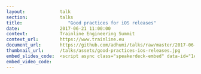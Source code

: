 ```yaml
---
layout:             talk
section:            talks
title:  	           "Good practices for iOS releases"
date:               2017-06-21 11:00:00
context:            Trainline Engineering Summit
context_url:        https://www.trainline.eu
document_url:       https://github.com/adhumi/talks/raw/master/2017-06-good-practices-ios-releases/good-practices-ios-releases.pdf
thumbnail_url:      /talks/assets/good-practices-ios-releases.jpg
embed_slides_code:  <script async class="speakerdeck-embed" data-id="1efac703747b4b47aa6670d9156be85c" data-ratio="1.77777777777778" src="//speakerdeck.com/assets/embed.js"></script>
embed_video_code:   
---
```

